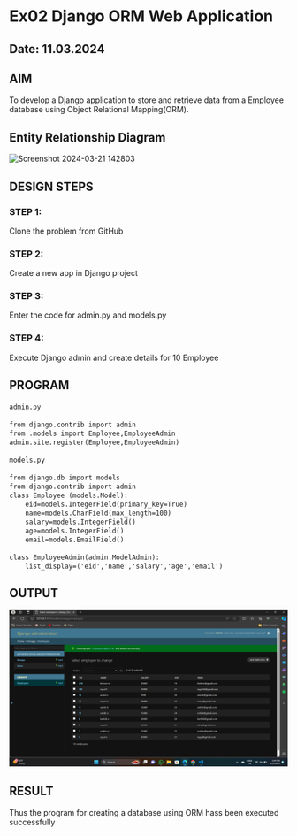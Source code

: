 # Ex02 Django ORM Web Application
## Date: 11.03.2024

## AIM
To develop a Django application to store and retrieve data from a Employee database using Object Relational Mapping(ORM).

## Entity Relationship Diagram

![Screenshot 2024-03-21 142803](https://github.com/R01ty/ORM/assets/142526219/95969447-81f2-430b-a6f0-9a38dfff078a)

## DESIGN STEPS

### STEP 1:
Clone the problem from GitHub

### STEP 2:
Create a new app in Django project

### STEP 3:
Enter the code for admin.py and models.py

### STEP 4:
Execute Django admin and create details for 10 Employee

## PROGRAM
```
admin.py

from django.contrib import admin
from .models import Employee,EmployeeAdmin
admin.site.register(Employee,EmployeeAdmin)

models.py 

from django.db import models
from django.contrib import admin
class Employee (models.Model):
    eid=models.IntegerField(primary_key=True)
    name=models.CharField(max_length=100)
    salary=models.IntegerField()
    age=models.IntegerField()
    email=models.EmailField()
 
class EmployeeAdmin(admin.ModelAdmin):
    list_display=('eid','name','salary','age','email')
```


## OUTPUT

![alt text](django.png)

## RESULT
Thus the program for creating a database using ORM hass been executed successfully
